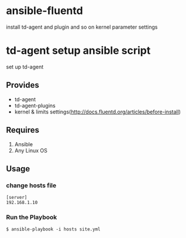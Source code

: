 # ansible-fluentd
install td-agent and plugin and so on kernel parameter settings

# td-agent setup ansible script

set up td-agent

## Provides

* td-agent
* td-agent-plugins
* kernel & limits settings(http://docs.fluentd.org/articles/before-install)

## Requires

1. Ansible
2. Any Linux OS

## Usage

### change hosts file 

	[server]  
	192.168.1.10  

### Run the Playbook

`$ ansible-playbook -i hosts site.yml`

